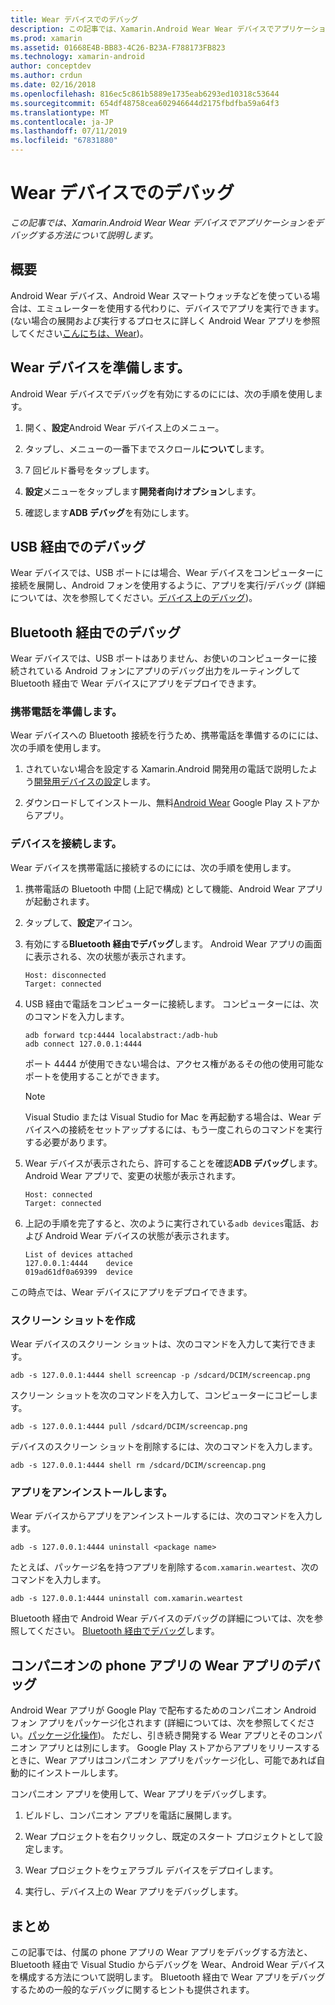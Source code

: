 ```yaml
---
title: Wear デバイスでのデバッグ
description: この記事では、Xamarin.Android Wear Wear デバイスでアプリケーションをデバッグする方法について説明します。
ms.prod: xamarin
ms.assetid: 01668E4B-BB83-4C26-B23A-F788173FB823
ms.technology: xamarin-android
author: conceptdev
ms.author: crdun
ms.date: 02/16/2018
ms.openlocfilehash: 816ec5c861b5889e1735eab6293ed10318c53644
ms.sourcegitcommit: 654df48758cea602946644d2175fbdfba59a64f3
ms.translationtype: MT
ms.contentlocale: ja-JP
ms.lasthandoff: 07/11/2019
ms.locfileid: "67831880"
---
```

# <a name="debug-on-a-wear-device"></a>Wear デバイスでのデバッグ

_この記事では、Xamarin.Android Wear Wear デバイスでアプリケーションをデバッグする方法について説明します。_


## <a name="overview"></a>概要

Android Wear デバイス、Android Wear スマートウォッチなどを使っている場合は、エミュレーターを使用する代わりに、デバイスでアプリを実行できます。 (ない場合の展開および実行するプロセスに詳しく Android Wear アプリを参照してください[こんにちは、Wear](~/android/wear/get-started/hello-wear.md))。

## <a name="prepare-the-wear-device"></a>Wear デバイスを準備します。

Android Wear デバイスでデバッグを有効にするのにには、次の手順を使用します。

1.  開く、**設定**Android Wear デバイス上のメニュー。

2.  タップし、メニューの一番下までスクロール**について**します。

3.  7 回ビルド番号をタップします。

4.  **設定**メニューをタップします**開発者向けオプション**します。

5.  確認します**ADB デバッグ**を有効にします。


## <a name="debugging-over-usb"></a>USB 経由でのデバッグ

Wear デバイスでは、USB ポートには場合、Wear デバイスをコンピューターに接続を展開し、Android フォンを使用するように、アプリを実行/デバッグ (詳細については、次を参照してください。[デバイス上のデバッグ](~/android/deploy-test/debugging/debug-on-device.md))。


## <a name="debugging-over-bluetooth"></a>Bluetooth 経由でのデバッグ

Wear デバイスでは、USB ポートはありません、お使いのコンピューターに接続されている Android フォンにアプリのデバッグ出力をルーティングして Bluetooth 経由で Wear デバイスにアプリをデプロイできます。 

### <a name="prepare-your-phone"></a>携帯電話を準備します。

Wear デバイスへの Bluetooth 接続を行うため、携帯電話を準備するのにには、次の手順を使用します。 

1.  されていない場合を設定する Xamarin.Android 開発用の電話で説明したよう[開発用デバイスの設定](~/android/get-started/installation/set-up-device-for-development.md)します。

2.  ダウンロードしてインストール、無料[Android Wear](https://play.google.com/store/apps/details?id=com.google.android.wearable.app) Google Play ストアからアプリ。

### <a name="connect-the-device"></a>デバイスを接続します。

Wear デバイスを携帯電話に接続するのにには、次の手順を使用します。

1.  携帯電話の Bluetooth 中間 (上記で構成) として機能、Android Wear アプリが起動されます。 

2.  タップして、**設定**アイコン。

3.  有効にする**Bluetooth 経由でデバッグ**します。 Android Wear アプリの画面に表示される、次の状態が表示されます。

        Host: disconnected
        Target: connected

4.  USB 経由で電話をコンピューターに接続します。 コンピューターには、次のコマンドを入力します。

    ```shell
    adb forward tcp:4444 localabstract:/adb-hub
    adb connect 127.0.0.1:4444
    ```

    ポート 4444 が使用できない場合は、アクセス権があるその他の使用可能なポートを使用することができます。 

    > [!NOTE]
    > Visual Studio または Visual Studio for Mac を再起動する場合は、Wear デバイスへの接続をセットアップするには、もう一度これらのコマンドを実行する必要があります。

5.  Wear デバイスが表示されたら、許可することを確認**ADB デバッグ**します。 Android Wear アプリで、変更の状態が表示されます。

        Host: connected
        Target: connected

6.  上記の手順を完了すると、次のように実行されている`adb devices`電話、および Android Wear デバイスの状態が表示されます。

        List of devices attached
        127.0.0.1:4444    device
        019ad61df0a69399  device

この時点では、Wear デバイスにアプリをデプロイできます。

<a name="screenshots" />

### <a name="taking-screenshots"></a>スクリーン ショットを作成

Wear デバイスのスクリーン ショットは、次のコマンドを入力して実行できます。 

```shell
adb -s 127.0.0.1:4444 shell screencap -p /sdcard/DCIM/screencap.png
```

スクリーン ショットを次のコマンドを入力して、コンピューターにコピーします。

```shell
adb -s 127.0.0.1:4444 pull /sdcard/DCIM/screencap.png
```

デバイスのスクリーン ショットを削除するには、次のコマンドを入力します。

```shell
adb -s 127.0.0.1:4444 shell rm /sdcard/DCIM/screencap.png
```


### <a name="uninstalling-an-app"></a>アプリをアンインストールします。

Wear デバイスからアプリをアンインストールするには、次のコマンドを入力します。

```shell
adb -s 127.0.0.1:4444 uninstall <package name>
```

たとえば、パッケージ名を持つアプリを削除する`com.xamarin.weartest`、次のコマンドを入力します。

```shell
adb -s 127.0.0.1:4444 uninstall com.xamarin.weartest
```

Bluetooth 経由で Android Wear デバイスのデバッグの詳細については、次を参照してください。 [Bluetooth 経由でデバッグ](https://developer.android.com/training/wearables/apps/bt-debugging.html)します。


## <a name="debugging-a-wear-app-with-a-companion-phone-app"></a>コンパニオンの phone アプリの Wear アプリのデバッグ

Android Wear アプリが Google Play で配布するためのコンパニオン Android フォン アプリをパッケージ化されます (詳細については、次を参照してください。[パッケージ化操作](~/android/wear/deploy-test/packaging.md))。 ただし、引き続き開発する Wear アプリとそのコンパニオン アプリとは別にします。 Google Play ストアからアプリをリリースするときに、Wear アプリはコンパニオン アプリをパッケージ化し、可能であれば自動的にインストールします。

コンパニオン アプリを使用して、Wear アプリをデバッグします。 

1.  ビルドし、コンパニオン アプリを電話に展開します。

2.  Wear プロジェクトを右クリックし、既定のスタート プロジェクトとして設定します。

3.  Wear プロジェクトをウェアラブル デバイスをデプロイします。

4.  実行し、デバイス上の Wear アプリをデバッグします。

 
## <a name="summary"></a>まとめ

この記事では、付属の phone アプリの Wear アプリをデバッグする方法と、Bluetooth 経由で Visual Studio からデバッグを Wear、Android Wear デバイスを構成する方法について説明します。 Bluetooth 経由で Wear アプリをデバッグするための一般的なデバッグに関するヒントも提供されます。
